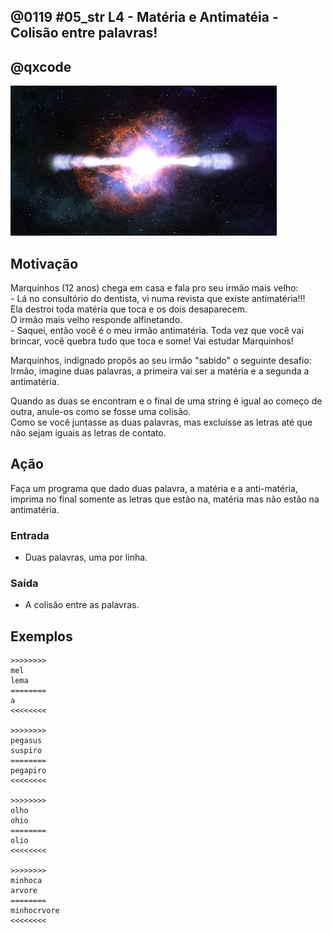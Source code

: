 ## @0119 #05_str L4 - Matéria e Antimatéia - Colisão entre palavras!
## @qxcode

![](capa.jpg)

## Motivação

Marquinhos (12 anos) chega em casa e fala pro seu irmão mais velho:  
\- Lá no consultório do dentista, vi numa revista que existe antimatéria!!!  
Ela destroi toda matéria que toca e os dois desaparecem.  
O irmão mais velho responde alfinetando.  
\- Saquei, então você é o meu irmão antimatéria. Toda vez que você vai brincar, você quebra tudo que toca e some! Vai estudar Marquinhos!  

Marquinhos, indignado propôs ao seu irmão "sabido" o seguinte desafio:  
Irmão, imagine duas palavras, a primeira vai ser a matéria e a segunda a antimatéria.

Quando as duas se encontram e o final de uma string é igual ao começo de outra, anule-os como se fosse uma colisão.  
Como se você juntasse as duas palavras, mas excluísse as letras até que não sejam iguais as letras de contato.  

## Ação

Faça um programa que dado duas palavra, a matéria e a anti-matéria, imprima no final somente as letras que estão na, matéria mas não estão na antimatéria.

### Entrada

- Duas palavras, uma por linha.

### Saída

- A colisão entre as palavras.  

## Exemplos

```
>>>>>>>>  
mel
lema
========
a
<<<<<<<<

>>>>>>>>  
pegasus
suspiro
========
pegapiro
<<<<<<<<

>>>>>>>>  
olho
ohio
========  
olio
<<<<<<<<

>>>>>>>>
minhoca
arvore
========
minhocrvore
<<<<<<<<
```

#